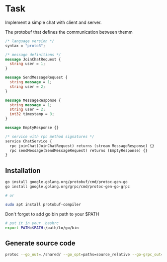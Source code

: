 # Task

Implement a simple chat with client and server.

The protobuf that defines the communication between themm

```protobuf
/* language version */
syntax = "proto3";

/* message definitions */
message JoinChatRequest {
  string user = 1;
}

message SendMessageRequest {
  string message = 1;
  string user = 2;
}

message MessageResponse {
  string message = 1;
  string user = 2;
  int32 timestamp = 3;
}

message EmptyResponse {}

/* service with rpc method signatures */
service ChatService {
  rpc joinChat(JoinChatRequest) returns (stream MessageResponse) {}
  rpc sendMessage(SendMessageRequest) returns (EmptyResponse) {}
}
```

## Installation

```bash
go install google.golang.org/protobuf/cmd/protoc-gen-go
go install google.golang.org/grpc/cmd/protoc-gen-go-grpc

# or

sudo apt install protobuf-compiler
```

Don't forget to add go bin path to your $PATH

```sh
# put it in your .bashrc
export PATH=$PATH:/path/to/go/bin
```

## Generate source code

```sh
protoc --go_out=./shared/ --go_opt=paths=source_relative --go-grpc_out=./shared/ --go-grpc_opt=paths=source_relative ./chat.proto
```